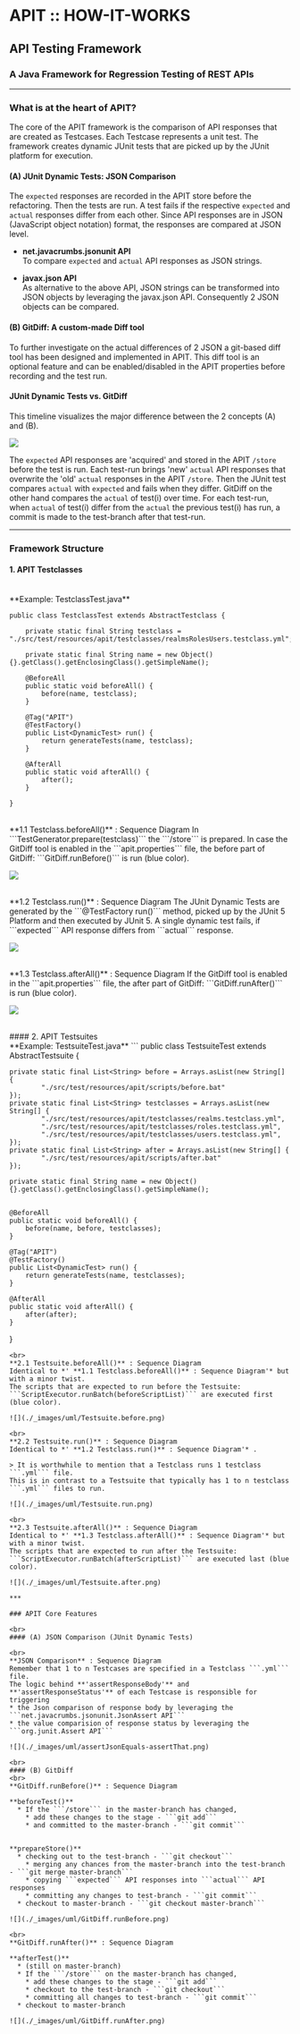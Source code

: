 # APIT :: HOW-IT-WORKS
## API Testing Framework
### A Java Framework for Regression Testing of REST APIs
***

### What is at the heart of APIT?

The core of the APIT framework is the comparison of API responses that are created as Testcases. Each Testcase represents a unit test. The framework creates dynamic JUnit tests that are picked up by the JUnit platform for execution.

#### (A) JUnit Dynamic Tests: JSON Comparison
The ```expected``` responses are recorded in the APIT store before the refactoring. Then the tests are run. A test fails if the respective ```expected``` and ```actual``` responses differ from each other. Since API responses are in JSON (JavaScript object notation) format, the responses are compared at JSON level.

* **net.javacrumbs.jsonunit API**  
To compare ```expected``` and ```actual``` API responses as JSON strings.

* **javax.json API**  
As alternative to the above API, JSON strings can be transformed into JSON objects by leveraging the javax.json API. Consequently 2 JSON objects can be compared.

#### (B) GitDiff: A custom-made Diff tool
To further investigate on the actual differences of 2 JSON a git-based diff tool has been designed and implemented in APIT. This diff tool is an optional feature and can be enabled/disabled in the APIT properties before recording and the test run.

#### JUnit Dynamic Tests vs. GitDiff

This timeline visualizes the major difference between the 2 concepts (A) and (B).

![](./_images/graphic/color.png)

The ```expected``` API responses are 'acquired' and stored in the APIT ```/store``` before the test is run.
Each test-run brings 'new' ```actual``` API responses that overwrite the 'old' ```actual``` responses in the APIT ```/store```. Then the JUnit test compares ```actual``` with ```expected``` and fails when they differ. GitDiff on the other hand compares the ```actual``` of test(i) over time. For each test-run, when ```actual```  of test(i) differ from the ```actual``` the previous test(i) has run, a commit is made to the test-branch after that test-run.

***

### Framework Structure

#### 1. APIT Testclasses

<br>
**Example: TestclassTest.java**

```
public class TestclassTest extends AbstractTestclass {

    private static final String testclass = "./src/test/resources/apit/testclasses/realmsRolesUsers.testclass.yml";

    private static final String name = new Object() {}.getClass().getEnclosingClass().getSimpleName();

    @BeforeAll
    public static void beforeAll() {
        before(name, testclass);
    }

    @Tag("APIT")
    @TestFactory()
    public List<DynamicTest> run() {
        return generateTests(name, testclass);
    }

    @AfterAll
    public static void afterAll() {
        after();
    }

}
```

<br>
**1.1 Testclass.beforeAll()** : Sequence Diagram  
In ```TestGenerator.prepare(testclass)``` the ```/store``` is prepared.  
In case the GitDiff tool is enabled in the ```apit.properties``` file, the before part of GitDiff: ```GitDiff.runBefore()``` is run (blue color).


![](./_images/uml/Testclass.before.png)

<br>
**1.2 Testclass.run()** : Sequence Diagram  
The JUnit Dynamic Tests are generated by the ```@TestFactory run()``` method, picked up by the JUnit 5 Platform and then executed by JUnit 5.
A single dynamic test fails, if ```expected``` API response differs from ```actual``` response.

![](./_images/uml/Testclass.run.png)

<br>
**1.3 Testclass.afterAll()** : Sequence Diagram  
If the GitDiff tool is enabled in the ```apit.properties``` file, the after part of GitDiff: ```GitDiff.runAfter()``` is run (blue color).

![](./_images/uml/Testclass.after.png)

<br>
#### 2. APIT Testsuites
<br>
**Example: TestsuiteTest.java**
```
public class TestsuiteTest extends AbstractTestsuite {

    private static final List<String> before = Arrays.asList(new String[] {
            "./src/test/resources/apit/scripts/before.bat"
    });
    private static final List<String> testclasses = Arrays.asList(new String[] {
            "./src/test/resources/apit/testclasses/realms.testclass.yml",
            "./src/test/resources/apit/testclasses/roles.testclass.yml",
            "./src/test/resources/apit/testclasses/users.testclass.yml",
    });
    private static final List<String> after = Arrays.asList(new String[] {
            "./src/test/resources/apit/scripts/after.bat"
    });

    private static final String name = new Object() {}.getClass().getEnclosingClass().getSimpleName();


    @BeforeAll
    public static void beforeAll() {
        before(name, before, testclasses);
    }

    @Tag("APIT")
    @TestFactory()
    public List<DynamicTest> run() {
        return generateTests(name, testclasses);
    }

    @AfterAll
    public static void afterAll() {
        after(after);
    }

}
```
<br>
**2.1 Testsuite.beforeAll()** : Sequence Diagram  
Identical to *' **1.1 Testclass.beforeAll()** : Sequence Diagram'* but with a minor twist.  
The scripts that are expected to run before the Testsuite: ```ScriptExecutor.runBatch(beforeScriptList)``` are executed first (blue color).

![](./_images/uml/Testsuite.before.png)

<br>
**2.2 Testsuite.run()** : Sequence Diagram  
Identical to *' **1.2 Testclass.run()** : Sequence Diagram'* .  

> It is worthwhile to mention that a Testclass runs 1 testclass ```.yml``` file.  
This is in contrast to a Testsuite that typically has 1 to n testclass ```.yml``` files to run.

![](./_images/uml/Testsuite.run.png)

<br>
**2.3 Testsuite.afterAll()** : Sequence Diagram  
Identical to *' **1.3 Testclass.afterAll()** : Sequence Diagram'* but with a minor twist.  
The scripts that are expected to run after the Testsuite: ```ScriptExecutor.runBatch(afterScriptList)``` are executed last (blue color).

![](./_images/uml/Testsuite.after.png)

***

### APIT Core Features

<br>
#### (A) JSON Comparison (JUnit Dynamic Tests)

<br>
**JSON Comparison** : Sequence Diagram  
Remember that 1 to n Testcases are specified in a Testclass ```.yml``` file.  
The logic behind **'assertResponseBody'** and **'assertResponseStatus'** of each Testcase is responsible for triggering
* the Json comparison of response body by leveraging the ```net.javacrumbs.jsonunit.JsonAssert API```
* the value comparision of response status by leveraging the ```org.junit.Assert API```  

![](./_images/uml/assertJsonEquals-assertThat.png)

<br>
#### (B) GitDiff
<br>
**GitDiff.runBefore()** : Sequence Diagram  

**beforeTest()**  
  * If the ```/store``` in the master-branch has changed,
    * add these changes to the stage - ```git add```
    * and committed to the master-branch - ```git commit```  


**prepareStore()**
  * checking out to the test-branch - ```git checkout```
    * merging any chances from the master-branch into the test-branch - ```git merge master-branch```
    * copying ```expected``` API responses into ```actual``` API responses
    * committing any changes to test-branch - ```git commit```
  * checkout to master-branch - ```git checkout master-branch```

![](./_images/uml/GitDiff.runBefore.png)

<br>
**GitDiff.runAfter()** : Sequence Diagram  

**afterTest()**
  * (still on master-branch)
  * If the ```/store``` on the master-branch has changed,
    * add these changes to the stage - ```git add```
    * checkout to the test-branch - ```git checkout```
    * committing all changes to test-branch - ```git commit```
  * checkout to master-branch

![](./_images/uml/GitDiff.runAfter.png)
